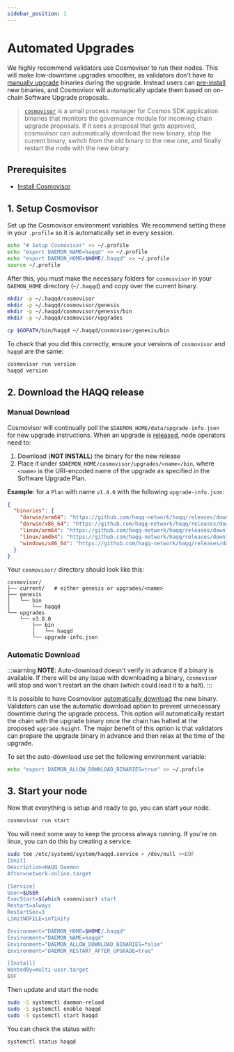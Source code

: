 ```yaml
---
sidebar_position: 1
---
```


# Automated Upgrades

We highly recommend validators use Cosmovisor to run their nodes. This will make low-downtime upgrades smoother, as validators don't have to [manually upgrade](./manual-upgrades) binaries during the upgrade. Instead users can [pre-install](#manual-download) new binaries, and Cosmovisor will automatically update them based on on-chain Software Upgrade proposals.

> [`cosmovisor`](https://docs.cosmos.network/main/tooling/cosmovisor) is a small process manager for Cosmos SDK application binaries that monitors the governance module for incoming chain upgrade proposals. If it sees a proposal that gets approved, cosmovisor can automatically download the new binary, stop the current binary, switch from the old binary to the new one, and finally restart the node with the new binary.

## Prerequisites

- [Install Cosmovisor](https://docs.cosmos.network/main/tooling/cosmovisor#installation)

## 1. Setup Cosmovisor

Set up the Cosmovisor environment variables. We recommend setting these in your `.profile` so it is automatically set in every session.

```bash
echo "# Setup Cosmovisor" >> ~/.profile
echo "export DAEMON_NAME=haqqd" >> ~/.profile
echo "export DAEMON_HOME=$HOME/.haqqd" >> ~/.profile
source ~/.profile
```

After this, you must make the necessary folders for `cosmosvisor` in your `DAEMON_HOME` directory (`~/.haqqd`) and copy over the current binary.

```bash
mkdir -p ~/.haqqd/cosmovisor
mkdir -p ~/.haqqd/cosmovisor/genesis
mkdir -p ~/.haqqd/cosmovisor/genesis/bin
mkdir -p ~/.haqqd/cosmovisor/upgrades

cp $GOPATH/bin/haqqd ~/.haqqd/cosmovisor/genesis/bin
```

To check that you did this correctly, ensure your versions of `cosmovisor` and `haqqd` are the same:

```bash
cosmovisor run version
haqqd version
```

## 2. Download the HAQQ release

### Manual Download

Cosmovisor will continually poll the `$DAEMON_HOME/data/upgrade-info.json` for new upgrade instructions. When an upgrade is [released](https://github.com/haqq-network/haqq/releases), node operators need to:

1. Download (**NOT INSTALL**) the binary for the new release
2. Place it under `$DAEMON_HOME/cosmovisor/upgrades/<name>/bin`, where `<name>` is the URI-encoded name of the upgrade as specified in the Software Upgrade Plan.

**Example**: for a `Plan` with name `v1.4.0` with the following `upgrade-info.json`:

```json
{
  "binaries": {
    "darwin/arm64": "https://github.com/haqq-network/haqq/releases/download/v1.4.0/haqq_1.4.0_Darwin_arm64.tar.gz",
    "darwin/x86_64": "https://github.com/haqq-network/haqq/releases/download/v1.4.0/haqq_1.4.0_Darwin_x86_64.tar.gz",
    "linux/arm64": "https://github.com/haqq-network/haqq/releases/download/v1.4.0/haqq_1.4.0_Linux_arm64.tar.gz",
    "linux/amd64": "https://github.com/haqq-network/haqq/releases/download/v1.4.0/haqq_1.4.0_Linux_amd64.tar.gz",
    "windows/x86_64": "https://github.com/haqq-network/haqq/releases/download/v1.4.0/haqq_1.4.0_Windows_x86_64.zip"
  }
}
```

Your `cosmovisor/` directory should look like this:

```shell
cosmovisor/
├── current/   # either genesis or upgrades/<name>
├── genesis
│   └── bin
│       └── haqqd
└── upgrades
    └── v3.0.0
        ├── bin
        │   └── haqqd
        └── upgrade-info.json
```

### Automatic Download

:::warning
**NOTE**: Auto-download doesn't verify in advance if a binary is available. If there will be any issue with downloading a binary, `cosmovisor` will stop and won't restart an the chain (which could lead it to a halt).
:::

It is possible to have Cosmovisor [automatically download](https://docs.cosmos.network/main/tooling/cosmovisor#auto-download) the new binary. Validators can use the automatic download option to prevent unnecessary downtime during the upgrade process. This option will automatically restart the chain with the upgrade binary once the chain has halted at the proposed `upgrade-height`. The major benefit of this option is that validators can prepare the upgrade binary in advance and then relax at the time of the upgrade.

To set the auto-download use set the following environment variable:

```bash
echo "export DAEMON_ALLOW_DOWNLOAD_BINARIES=true" >> ~/.profile
```

## 3. Start your node

Now that everything is setup and ready to go, you can start your node.

```bash
cosmovisor run start
```

You will need some way to keep the process always running. If you're on linux, you can do this by creating a service.

```bash
sudo tee /etc/systemd/system/haqqd.service > /dev/null <<EOF
[Unit]
Description=HAQQ Daemon
After=network-online.target

[Service]
User=$USER
ExecStart=$(which cosmovisor) start
Restart=always
RestartSec=3
LimitNOFILE=infinity

Environment="DAEMON_HOME=$HOME/.haqqd"
Environment="DAEMON_NAME=haqqd"
Environment="DAEMON_ALLOW_DOWNLOAD_BINARIES=false"
Environment="DAEMON_RESTART_AFTER_UPGRADE=true"

[Install]
WantedBy=multi-user.target
EOF
```

Then update and start the node

```bash
sudo -S systemctl daemon-reload
sudo -S systemctl enable haqqd
sudo -S systemctl start haqqd
```

You can check the status with:

```bash
systemctl status haqqd
```
